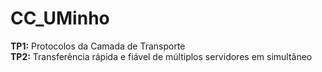 # CC_UMinho

__TP1:__ Protocolos da Camada de Transporte <br>
__TP2:__ Transferência rápida e fiável de múltiplos servidores em simultâneo 